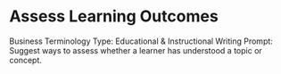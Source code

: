 # Assess Learning Outcomes

Business Terminology Type: Educational & Instructional Writing
Prompt: Suggest ways to assess whether a learner has understood a topic or concept.